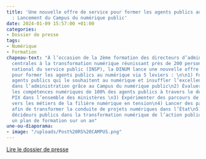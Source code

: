 ```yaml
---
title: 'Une nouvelle offre de service pour former les agents publics au numérique
  : Lancement du Campus du numérique public'
date: 2024-01-09 15:57:00 +01:00
categories:
- Dossier de presse
tags:
- Numérique
- Formation
chapeau-text: "À l’occasion de la 2ème formation des directeurs d’administrations
  centrales à la transformation numérique réunissant près de 200 personnes à l’Institut
  national du service public (INSP), la DINUM lance une nouvelle offre de service
  pour former les agents publics au numérique via 5 leviers : \n\n1) Former tous les
  agents publics qui le souhaitent au numérique et insuffler l’excellence numérique
  dans l’administration grâce au Campus du numérique public\n2) Évaluer et développer
  les compétences numériques de 100% des agents publics à travers le déploiement de
  PIX dans l’ensemble des ministères \n3) Expérimenter des parcours de reconversion
  vers les métiers de la filière numérique en tension\n4) Lancer des parcours de professionnalisation
  afin de transformer la conduite de projets numériques dans l’État\n5) Engager les
  décideurs publics dans la transformation numérique de l’action publique à travers
  un plan de formation sur un an"
une-ou-diaporama:
- image: "/uploads/Post%20RS%20CAMPUS.png"
---
```


<div class="lien-important"><p><a href="https://www.numerique.gouv.fr/espace-presse/une-nouvelle-offre-de-service-pour-former-les-agents-publics-au-numerique-lancement-du-campus-du-numerique-public/">Lire le dossier de presse</a></p></div>